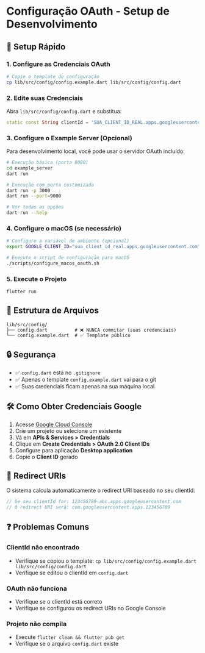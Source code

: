 # Configuração OAuth - Setup de Desenvolvimento

## 🚀 Setup Rápido

### 1. Configure as Credenciais OAuth

```bash
# Copie o template de configuração
cp lib/src/config/config.example.dart lib/src/config/config.dart
```

### 2. Edite suas Credenciais

Abra `lib/src/config/config.dart` e substitua:

```dart
static const String clientId = 'SUA_CLIENT_ID_REAL.apps.googleusercontent.com';
```

### 3. Configure o Example Server (Opcional)

Para desenvolvimento local, você pode usar o servidor OAuth incluído:

```bash
# Execução básica (porta 8080)
cd example_server
dart run

# Execução com porta customizada
dart run -p 3000
dart run --port=9000

# Ver todas as opções
dart run --help
```

### 4. Configure o macOS (se necessário)

```bash
# Configure a variável de ambiente (opcional)
export GOOGLE_CLIENT_ID="sua_client_id_real.apps.googleusercontent.com"

# Execute o script de configuração para macOS
./scripts/configure_macos_oauth.sh
```

### 5. Execute o Projeto

```bash
flutter run
```

## 📁 Estrutura de Arquivos

```
lib/src/config/
├── config.dart          # ❌ NUNCA commitar (suas credenciais)
└── config.example.dart  # ✅ Template público
```

## 🔒 Segurança

- ✅ `config.dart` está no `.gitignore`
- ✅ Apenas o template `config.example.dart` vai para o git
- ✅ Suas credenciais ficam apenas na sua máquina local

## 🛠️ Como Obter Credenciais Google

1. Acesse [Google Cloud Console](https://console.cloud.google.com/)
2. Crie um projeto ou selecione um existente
3. Vá em **APIs & Services > Credentials**
4. Clique em **Create Credentials > OAuth 2.0 Client IDs**
5. Configure para aplicação **Desktop application**
6. Copie o **Client ID** gerado

## 🎯 Redirect URIs

O sistema calcula automaticamente o redirect URI baseado no seu clientId:

```dart
// Se seu clientId for: 123456789-abc.apps.googleusercontent.com
// O redirect URI será: com.googleusercontent.apps.123456789
```

## ❓ Problemas Comuns

### ClientId não encontrado
- Verifique se copiou o template: `cp lib/src/config/config.example.dart lib/src/config/config.dart`
- Verifique se editou o clientId em `config.dart`

### OAuth não funciona
- Verifique se o clientId está correto
- Verifique se configurou os redirect URIs no Google Console

### Projeto não compila
- Execute `flutter clean && flutter pub get`
- Verifique se o arquivo `config.dart` existe